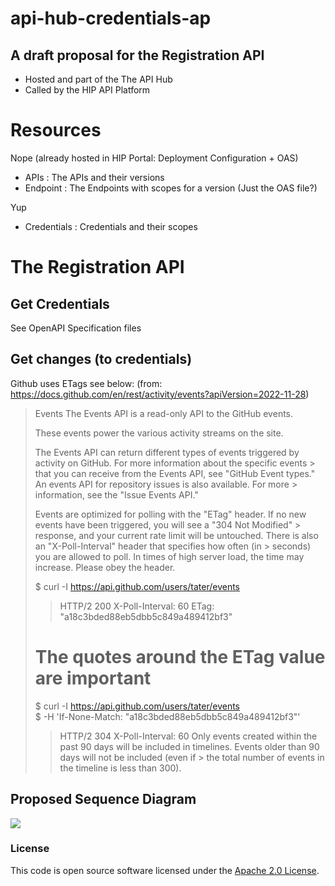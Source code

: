 # api-hub-credentials-ap
## A draft proposal for the Registration API

 - Hosted and part of the The API Hub
 - Called by the HIP API Platform

# Resources

Nope (already hosted in HIP Portal: Deployment Configuration + OAS)
 - APIs         : The APIs and their versions
 - Endpoint     : The Endpoints with scopes for a version (Just the OAS file?)

Yup 
 - Credentials  : Credentials and their scopes

# The Registration API 

## Get Credentials

See OpenAPI Specification files

## Get changes (to credentials)


Github uses ETags see below:
(from: https://docs.github.com/en/rest/activity/events?apiVersion=2022-11-28)
>

> Events
> The Events API is a read-only API to the GitHub events.
> 
> These events power the various activity streams on the site.
> 
> The Events API can return different types of events triggered by activity on GitHub. For more information about the specific events > that you can receive from the Events API, see "GitHub Event types." An events API for repository issues is also available. For more > information, see the "Issue Events API."
> 
> Events are optimized for polling with the "ETag" header. If no new events have been triggered, you will see a "304 Not Modified" > response, and your current rate limit will be untouched. There is also an "X-Poll-Interval" header that specifies how often (in > seconds) you are allowed to poll. In times of high server load, the time may increase. Please obey the header.
> 
> $ curl -I https://api.github.com/users/tater/events
> > HTTP/2 200
> > X-Poll-Interval: 60
> > ETag: "a18c3bded88eb5dbb5c849a489412bf3"
> 
> # The quotes around the ETag value are important
> $ curl -I https://api.github.com/users/tater/events \
> $    -H 'If-None-Match: "a18c3bded88eb5dbb5c849a489412bf3"'
> > HTTP/2 304
> > X-Poll-Interval: 60
> Only events created within the past 90 days will be included in timelines. Events older than 90 days will not be included (even if > the total number of events in the timeline is less than 300).

## Proposed Sequence Diagram

[![](https://mermaid.ink/img/pako:eNrFVG1r2zAQ_iuHPq3UThw5TmzDGjZa1n7oCFthMPJFsU-2wJYy6bwuK_nvk_KyttAPgxZmMJbv5bl7dNzzwCpTIyuZwx8D6govlWis6Fca_CMGMnro12gP_xYrAtus3_EkiXiWRf57dnCFZyMsqUpthCb4sLyJl50gaWwPwsH1zTLY4GR7OWtpLIkuxN-1uI-_HtaPoZ8NIXQoCYx8VqGET0hQtUI36OC-RQ3UokUQ_tXm5HlEepocX1ycHws_wymhGmwHcQtKxtpojHtBVVvCik1W7BHrkOtR4mekS_iCbmO0Q0iTaegdbk2tpMJ6pV_DSTnwzYDG-6P3f9Hy04dzWIptZ0RdwtWdaOC9h-FPYV7NNYyQ7g2IuiZltKfz1tPkb0PbnmBQ14fDS1tz2Jyzf74UqawjcLh3n24ohm-tICDjt8c5UHoBdx8v4Yp8K9KaHirRdcHd-LxwdDRIuXizG1ssFq_dgONFsYj1aHuhai9CD8G8Yn70Pa5YKFSjFENHodjOhw6bWhBe1YqMZaUUncOIBZX6utUVK8kOeAo6CtnfqDAs9EkPjLaboHiNcuQhK6OlaoLdk_XmlmjjyvE4uEeNonZYjyrTj52qW69U7c9iNp7xWS54irN5KrI0rav1pMgln05kPU8mXLDdLmK47_L2IK97lY2YF7lQ6RcreZqM8nye8mleZPNJkc0itvVmzkdJPk2nRZEVPMmT3CP9NsbzSEbFfJIk01mS8SLl87TY433fOwPz3R_e3ctQ?type=png)](https://mermaid.live/edit#pako:eNrFVG1r2zAQ_iuHPq3UThw5TmzDGjZa1n7oCFthMPJFsU-2wJYy6bwuK_nvk_KyttAPgxZmMJbv5bl7dNzzwCpTIyuZwx8D6govlWis6Fca_CMGMnro12gP_xYrAtus3_EkiXiWRf57dnCFZyMsqUpthCb4sLyJl50gaWwPwsH1zTLY4GR7OWtpLIkuxN-1uI-_HtaPoZ8NIXQoCYx8VqGET0hQtUI36OC-RQ3UokUQ_tXm5HlEepocX1ycHws_wymhGmwHcQtKxtpojHtBVVvCik1W7BHrkOtR4mekS_iCbmO0Q0iTaegdbk2tpMJ6pV_DSTnwzYDG-6P3f9Hy04dzWIptZ0RdwtWdaOC9h-FPYV7NNYyQ7g2IuiZltKfz1tPkb0PbnmBQ14fDS1tz2Jyzf74UqawjcLh3n24ohm-tICDjt8c5UHoBdx8v4Yp8K9KaHirRdcHd-LxwdDRIuXizG1ssFq_dgONFsYj1aHuhai9CD8G8Yn70Pa5YKFSjFENHodjOhw6bWhBe1YqMZaUUncOIBZX6utUVK8kOeAo6CtnfqDAs9EkPjLaboHiNcuQhK6OlaoLdk_XmlmjjyvE4uEeNonZYjyrTj52qW69U7c9iNp7xWS54irN5KrI0rav1pMgln05kPU8mXLDdLmK47_L2IK97lY2YF7lQ6RcreZqM8nye8mleZPNJkc0itvVmzkdJPk2nRZEVPMmT3CP9NsbzSEbFfJIk01mS8SLl87TY433fOwPz3R_e3ctQ)















### License

This code is open source software licensed under the [Apache 2.0 License]("http://www.apache.org/licenses/LICENSE-2.0.html").






